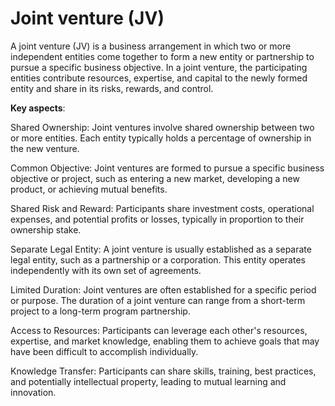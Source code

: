 # Joint venture (JV)

A joint venture (JV) is a business arrangement in which two or more independent entities come together to form a new entity or partnership to pursue a specific business objective. In a joint venture, the participating entities contribute resources, expertise, and capital to the newly formed entity and share in its risks, rewards, and control.

**Key aspects**:

Shared Ownership: Joint ventures involve shared ownership between two or more entities. Each entity typically holds a percentage of ownership in the new venture.

Common Objective: Joint ventures are formed to pursue a specific business objective or project, such as entering a new market, developing a new product, or achieving mutual benefits.

Shared Risk and Reward: Participants share investment costs, operational expenses, and potential profits or losses, typically in proportion to their ownership stake.

Separate Legal Entity: A joint venture is usually established as a separate legal entity, such as a partnership or a corporation. This entity operates independently with its own set of agreements.

Limited Duration: Joint ventures are often established for a specific period or purpose. The duration of a joint venture can range from a short-term project to a long-term program partnership.

Access to Resources: Participants can leverage each other's resources, expertise, and market knowledge, enabling them to achieve goals that may have been difficult to accomplish individually.

Knowledge Transfer: Participants can share skills, training, best practices, and potentially intellectual property, leading to mutual learning and innovation.

